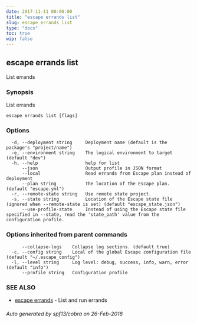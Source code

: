 ```yaml
---
date: 2017-11-11 00:00:00
title: "escape errands list"
slug: escape_errands_list
type: "docs"
toc: true
wip: false
---
```

## escape errands list

List errands

### Synopsis


List errands

```
escape errands list [flags]
```

### Options

```
  -d, --deployment string     Deployment name (default is the package's "project/name")
  -e, --environment string    The logical environment to target (default "dev")
  -h, --help                  help for list
      --json                  Output profile in JSON format
      --local                 Read errands from Escape plan instead of deployment
      --plan string           The location of the Escape plan. (default "escape.yml")
  -r, --remote-state string   Use remote state project.
  -s, --state string          Location of the Escape state file (ignored when --remote-state is set) (default "escape_state.json")
      --use-profile-state     Instead of using the Escape state file specified in --state, read the 'state_path' value from the configuration profile.
```

### Options inherited from parent commands

```
      --collapse-logs    Collapse log sections. (default true)
  -c, --config string    Local of the global Escape configuration file (default "~/.escape_config")
  -l, --level string     Log level: debug, success, info, warn, error (default "info")
      --profile string   Configuration profile
```

### SEE ALSO
* [escape errands](../escape_errands/)	 - List and run errands

###### Auto generated by spf13/cobra on 26-Feb-2018
